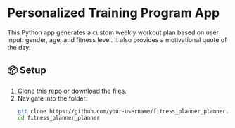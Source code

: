 # Personalized Training Program App

This Python app generates a custom weekly workout plan based on user input: gender, age, and fitness level. It also provides a motivational quote of the day.

## 📦 Setup

1. Clone this repo or download the files.
2. Navigate into the folder:
   ```bash
   git clone https://github.com/your-username/fitness_planner_planner.git
   cd fitness_planner_planner
